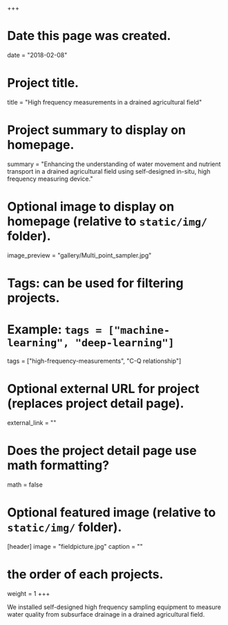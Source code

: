 +++
# Date this page was created.
date = "2018-02-08"

# Project title.
title = "High frequency measurements in a drained agricultural field"

# Project summary to display on homepage.
summary = "Enhancing the understanding of water movement and nutrient transport in a drained agricultural field using self-designed in-situ, high frequency measuring device."

# Optional image to display on homepage (relative to `static/img/` folder).
image_preview = "gallery/Multi_point_sampler.jpg"

# Tags: can be used for filtering projects.
# Example: `tags = ["machine-learning", "deep-learning"]`
tags = ["high-frequency-measurements", "C-Q relationship"]

# Optional external URL for project (replaces project detail page).
external_link = ""

# Does the project detail page use math formatting?
math = false

# Optional featured image (relative to `static/img/` folder).
[header]
image = "fieldpicture.jpg"
caption = ""

# the order of each projects.
weight = 1
+++

We installed self-designed high frequency sampling equipment to measure water quality from subsurface drainage in a drained agricultural field. 

